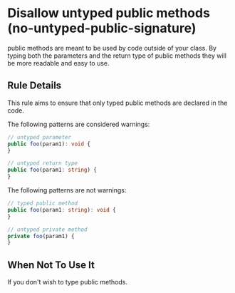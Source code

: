 # Disallow untyped public methods (no-untyped-public-signature)

public methods are meant to be used by code outside of your class. By typing both the parameters and the return type of public methods they will be more readable and easy to use.

## Rule Details

This rule aims to ensure that only typed public methods are declared in the code.

The following patterns are considered warnings:

```ts
// untyped parameter
public foo(param1): void {
}

// untyped return type
public foo(param1: string) {
}
```

The following patterns are not warnings:

```ts
// typed public method
public foo(param1: string): void {
}

// untyped private method
private foo(param1) {
}
```

## When Not To Use It

If you don't wish to type public methods.
